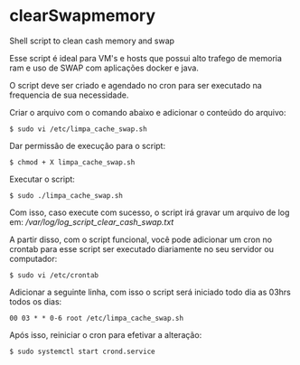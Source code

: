 # clearSwapmemory
Shell script to clean cash memory and swap

Esse script é ideal para VM's e hosts que possui alto trafego de memoria ram e uso de SWAP com aplicações docker e java.

O script deve ser criado e agendado no cron para ser executado na frequencia de sua necessidade.

Criar o arquivo com o comando abaixo e adicionar o conteúdo do arquivo:

`$ sudo vi /etc/limpa_cache_swap.sh`

Dar permissão de execução para o script:

`$ chmod + X limpa_cache_swap.sh`

Executar o script:

`$ sudo ./limpa_cache_swap.sh`

Com isso, caso execute com sucesso, o script irá gravar um arquivo de log em: */var/log/log_script_clear_cash_swap.txt*

A partir disso, com o script funcional, você pode adicionar um cron no crontab para esse script ser executado diariamente no seu servidor ou computador:

`$ sudo vi /etc/crontab`

Adicionar a seguinte linha, com isso o script será iniciado todo dia as 03hrs todos os dias:

`00 03 * * 0-6 root /etc/limpa_cache_swap.sh`

Após isso, reiniciar o cron para efetivar a alteração:

`$ sudo systemctl start crond.service`
